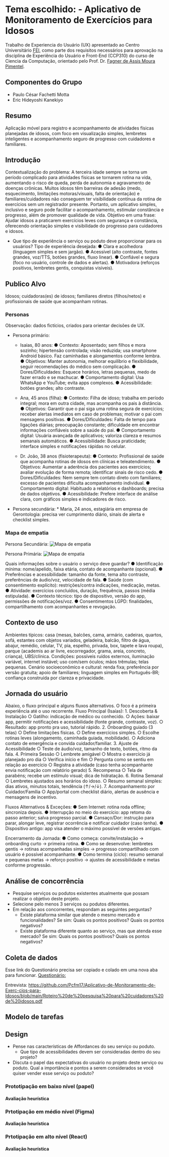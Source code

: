 # **Tema escolhido:** - Aplicativo de Monitoramento de Exercícios para Idosos

Trabalho de Experiencia do Usuário (UX) apresentado ao Centro Universitário [FEI](https://portal.fei.edu.br/), como parte dos requisitos necessários para aprovação na disciplina de Experiência do Usuário e Front-End (CCP310) do curso de Ciencia da Computação, orientado pelo Prof. Dr. [Fagner de Assis Moura Pimentel](https://github.com/fagnerpimentel).

## Componentes do Grupo

- Paulo César Fachetti Motta
- Eric Hideyoshi Kanekiyo

## Resumo

Aplicação móvel para registro e acompanhamento de atividades físicas planejadas de idosos, com foco em visualização simples, lembretes inteligentes e acompanhamento seguro de progresso com cuidadores e familiares.

## Introdução

Contextualização do problema: A terceira idade sempre se torna um período complicado para atividades físicas se tornarem rotina na vida, aumentando o risco de queda, perda de autonomia e agravamento de doenças crônicas. Muitos idosos têm barreiras de adesão (medo, esquecimento, limitações motoras/visuais, falta de orientação) e familiares/cuidadores não conseguem ter visibilidade contínua da rotina de exercícios sem um registrador presente. Portanto, um aplicativo simples, inclusivo e seguro pode facilitar o acompanhamento, estimular constância e progresso, além de promover qualidade de vida.
Objetivo em uma frase: Ajudar idosos a praticarem exercícios leves com segurança e constância, oferecendo orientação simples e visibilidade do progresso para cuidadores e idosos.

- Que tipo de experiência o serviço ou poduto deve proporcionar para os usuários?
Tipo de experiência desejada:
        ● Clara e acolhedora (linguagem simples e sem jargão). 
        ● Acessível (alto contraste, fontes grandes, voz/TTS, botões grandes, fluxo linear). 
        ● Confiável e segura (foco no usuário, controle de dados e alertas). 
        ● Motivadora (reforços positivos, lembretes gentis, conquistas visíveis). 


## Publico Alvo

Idosos; cuidadoras(es) de idosos; familiares diretos (filhos/netos) e profissionais de saúde que acompanham rotinas.

### Personas

Observação: dados fictícios, criados para orientar decisões de UX.

  - Persona primário:
      * Isaias, 80 anos:
        ● Contexto: Aposentado; sem filhos e mora sozinho; hipertensão controlada; visão reduzida; usa smartphone Android básico. Faz caminhadas e alongamentos
conforme lembra.
        ● Objetivos: Manter autonomia, melhorar equilíbrio e flexibilidade, seguir recomendações do médico sem complicação.
        ● Dores/Dificuldades: Esquece horários, letras pequenas, medo de fazer errado e se machucar.
        ● Comportamento digital: Usa WhatsApp e YouTube; evita apps complexos.
        ● Acessibilidade: botões grandes; alto contraste.

      * Ana, 45 anos (filha):
        ● Contexto: Filha de idoso; trabalha em período integral; mora em outra cidade, mas acompanha os pais à distância.
        ● Objetivos: Garantir que o pai siga uma rotina segura de exercícios; receber alertas imediatos em caso de problemas; motivar o pai com mensagens positivas.
        ● Dores/Dificuldades: Falta de tempo para ligações diárias; preocupação constante; dificuldade em encontrar informações confiáveis sobre a saúde do pai.
        ● Comportamento digital: Usuária avançada de aplicativos; valoriza clareza e resumos semanais automáticos.
        ● Acessibilidade: Busca praticidade; interface simples e notificações rápidas no celular.

      * Dr. João, 38 anos (fisioterapeuta):
        ● Contexto: Profissional de saúde que acompanha rotinas de idosos em clínicas e teleatendimento.
        ● Objetivos: Aumentar a aderência dos pacientes aos exercícios; avaliar evolução de forma remota; identificar sinais de risco cedo.
        ● Dores/Dificuldades: Nem sempre tem contato direto com familiares; excesso de pacientes dificulta acompanhamento individual.
        ● Comportamento digital: Habituado a relatórios e dashboards; precisa de dados objetivos.
        ● Acessibilidade: Prefere interface de análise clara, com gráficos simples e indicadores de risco.

  - Persona secundária:
        * Maria, 24 anos, estagiária em empresa de Gerontologia: precisa ver cumprimento diário, sinais de alerta e checklist simples.

### Mapa de empatia
Persona Secundária:
![Mapa de empatia](https://github.com/Pcfm17/Aplicativo-de-Monitoramento-de-Exerc-cios-para-Idosos/blob/main/WhatsApp%20Image%202025-09-05%20at%2014.16.10.jpeg)

Persona Primária:
![Mapa de empatia](https://github.com/Pcfm17/Aplicativo-de-Monitoramento-de-Exerc-cios-para-Idosos/blob/main/WhatsApp%20Image%202025-09-05%20at%2014.16.24.jpeg)


Quais informações sobre o usuário o serviço deve guardar?
        ● Identificação mínima: nome/apelido, faixa etária, contato de acompanhante  (opcional). 
        ● Preferências e acessibilidade: tamanho da fonte, tema alto contraste, preferências  de áudio/voz, velocidade de fala. 
        ● Saúde (com consentimento explícito): restrições/contra indicações, medicação, metas. 
        ● Atividade: exercícios concluídos, duração, frequência, passos (média estipulada). 
        ● Contexto técnico: tipo de dispositivo, versão do app, permissões de notificações/voz. 
        ● Consentimentos LGPD: finalidades, compartilhamento com acompanhantes e revogação.

## Contexto de uso

Ambientes típicos: casa (mesas, balcões, cama, armário, cadeiras, quartos, sofá, estantes com objetos variados, geladeira, balcão, filtro de água, abajur, remédio, celular, TV, pia, espelho, privada, box, tapete e lava roupa), parque (academis ao ar livre, escorregador, grama, areia, concreto, criança), UBS/clínica. 
Condições: possíveis ruídos externos, iluminação variável, internet instável; uso com/sem óculos; mãos trêmulas; telas pequenas. 
Cenário socioeconômico e cultural: renda fixa; preferência por versão gratuita; apoio de familiares; linguagem simples em Português-BR; confiança construída por clareza e privacidade. 

## Jornada do usuário

Abaixo, o fluxo principal e alguns fluxos alternativos. O foco é a primeira experiência até o uso recorrente. 
Fluxo Principal (Isaías):
    1. Descoberta & Instalação 
        ○ Gatilho: indicação de médico ou conhecido. 
        ○ Ações: baixar app, permitir notificações e acessibilidade (fonte grande, contraste, voz). 
        ○ Resultado: app pronto pra uso, tutorial rápido. 
    2. Onboarding guiado (3 telas) 
        ○ Define limitações físicas. 
        ○ Define exercícios simples. 
        ○ Escolhe rotinas leves (alongamento, caminhada guiada, mobilidade). 
        ○ Adiciona contato de emergência e convida cuidador/familiar. 
    3. Ajuste de Acessibilidade 
      ○ Teste de áudio/voz, tamanho de texto, botões, ritmo da fala. 
    4. Primeira Sessão 
        ○ Lembrete amigável 
        ○ Mostra o exercício já planejado pro dia 
        ○ Verifica início e fim 
        ○ Pergunta como se sentiu em relação ao exercício 
        ○ Registra a atividade (caso tenha acompanhante envia notificação com relatório gerado) 
    5. Recompensa 
        ○ Tela de parabéns; recebe um estímulo visual; dica de hidratação. 
    6. Rotina Semanal 
        ○ Lembretes ajustados aos horários do idoso. 
        ○ Resumo semanal simples: dias ativos, minutos totais, tendência (↑/→/↓). 
    7. Acompanhamento por Cuidador/Família 
        ○ App/portal com checklist diário, alertas de ausência e mensagens de incentivo.

Fluxos Alternativos & Exceções:
        ● Sem Internet: rotina roda offline; sincroniza depois. 
        ● Interrupção no meio do exercício: app retoma do passo anterior; salva progresso 
        parcial. 
        ● Cansaço/Dor: instrução para parar, alongar leve, registrar ocorrência e notificar 
        cuidador (caso tenha). 
        ● Dispositivo antigo: app visa atender o máximo possível de versões antigas.
        
Encerramento da Jornada:
        ● Como começa: convite/instalação → onboarding curto → primeira rotina. 
        ● Como se desenvolve: lembretes gentis → rotinas acompanhadas simples → progresso compartilhado com usuário é possível acompanhante. 
        ● Como termina (ciclo): resumo semanal e pequenas metas → reforço positivo → ajustes de acessibilidade e metas conforme progressão.

## Análise de concorrência

- Pesquise serviços ou podutos existentes atualmente que possam realizar o objetivo deste projeto.
- Selecione pelo menos 3 serviços ou podutos diferentes.
- Em relação aos concorrentes, respondam as seguintes perguntas?
  - Existe plataforma similar que atende o mesmo mercado e funcionalidades? Se sim: Quais os pontos positivos? Quais os pontos negativos?
  - Existe plataforma diferente quanto ao serviço, mas que atenda esse mercado? Se sim: Quais os pontos positivos? Quais os pontos negativos?

## Coleta de dados
Esse link do Questionário precisa ser copiado e colado em uma nova aba para funcionar.
[Questionário:](https://form.typeform.com/to/jCofNgL5)

Entrevista: <https://github.com/Pcfm17/Aplicativo-de-Monitoramento-de-Exerc-cios-para-Idosos/blob/main/Roteiro%20de%20pesquisa%20para%20cuidadores%20de%20idosos.pdf>

## Modelo de tarefas

## Design

- Pense nas características de Affordances do seu serviço ou poduto. 
    - Que tipo de acessibilidades devem ser consideradas dentro do seu projeto?
- Discuta o papel das expectativas do usuário no projeto deste serviço ou poduto. Qual a importância e pontos a serem considerados se você quiser vender esse serviço ou poduto?

### Prototipação em baixo nível (papel)
#### Avaliação heurística

### Prtotipação em médio nível (Figma)
#### Avaliação heurística

### Prtotipação em alto nível (React)
#### Avaliação heurística

[^1]: Fonte: Adaptado de <https://hazeshift.com.br/mapa-de-empatia/>

<!-- TODOs:
- Add exemplos
 -->

















